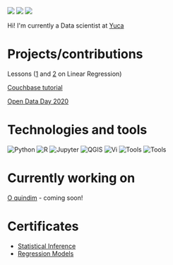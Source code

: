 [![](https://img.shields.io/badge/linkedin-blue)](https://www.linkedin.com/in/priscilapcosta/) [![](https://img.shields.io/badge/-kaggle-lightblue)](https://www.kaggle.com/priscilaportela) [![](https://img.shields.io/badge/-resume-pink)](https://docs.google.com/document/d/1tW6au0FSB4STMS-EseIkj8Ex4lDiuOYO-6dnAggiB7I/edit#) 

Hi!
I'm currently a Data scientist at [Yuca](https://yuca.live/)

# Projects/contributions
Lessons ([1](https://www.youtube.com/watch?v=uxoitgv5FWU&t=6s&ab_channel=WiMLDSS%C3%A3oPaulo) and [2](https://www.youtube.com/watch?v=j1OYZJc9_RY&t=1140s&ab_channel=WiMLDSS%C3%A3oPaulo) on Linear Regression)

[Couchbase tutorial](https://github.com/sahudy/pmd2019/blob/master/tutorial_couchbase/tutorial_couchbase.md)

[Open Data Day 2020](https://github.com/okfn-brasil/opendataday2020/pull/1)

# Technologies and tools
![Python](https://img.shields.io/badge/Code-Python-informational?style=flat&logo=Python&logoColor=white&color=2bbc8a) ![R](https://img.shields.io/badge/Code-R-informational?style=flat&logo=R&logoColor=white&color=2bbc8a) ![Jupyter](https://img.shields.io/badge/Tools-JupyterNotebook-informational?style=flat&logo=Jupyter&logoColor=white&color=2bbc8a) ![QGIS](https://img.shields.io/badge/Tools-QGIS-informational?style=flat&logo=QGIS&logoColor=white&color=2bbc8a) ![Vi](https://img.shields.io/badge/Editor-Vi-informational?style=flat&logo=Vi&logoColor=white&color=2bbc8a) ![Tools](https://img.shields.io/badge/Tools-PostgreSQL-informational?style=flat&logo=PostgreSQL&logoColor=white&color=2bbc8a) ![Tools](https://img.shields.io/badge/Cloud-AWS-informational?style=flat&logo=AWS&logoColor=white&color=2bbc8a)

# Currently working on
[O quindim](https://github.com/o-quindim) - coming soon!

# Certificates
- [Statistical Inference](https://www.coursera.org/account/accomplishments/certificate/ZNMM2JT65LBX)
- [Regression Models](https://www.coursera.org/account/accomplishments/certificate/D626JW36V67Q)
